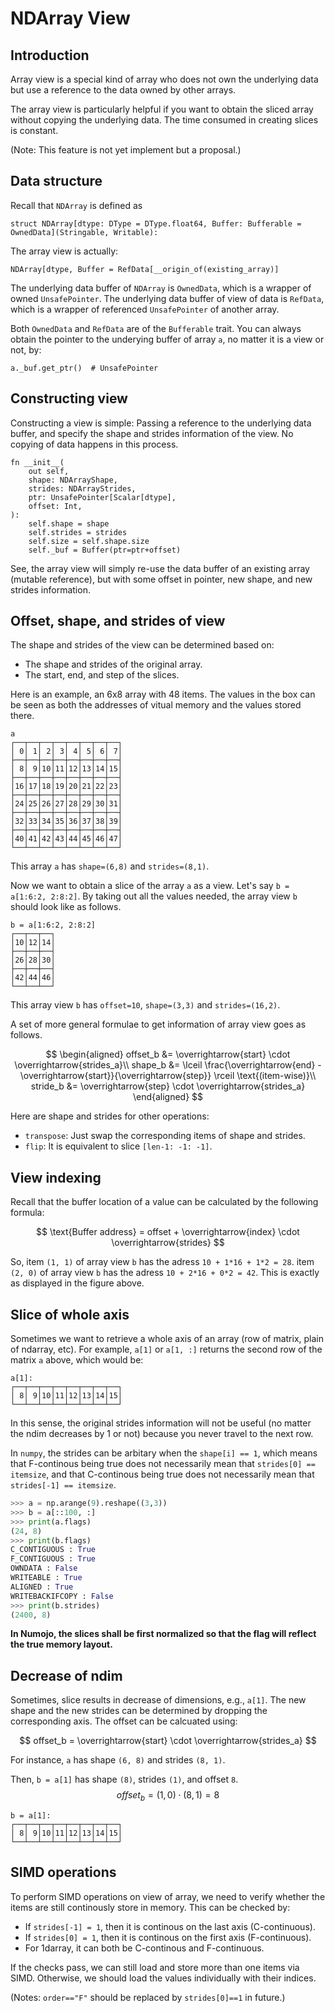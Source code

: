 # NDArray View

## Introduction

Array view is a special kind of array who does not own the underlying data but use a reference to the data owned by other arrays.

The array view is particularly helpful if you want to obtain the sliced array without copying the underlying data. The time consumed in creating slices is constant.

(Note: This feature is not yet implement but a proposal.)

## Data structure

Recall that `NDArray` is defined as
```mojo
struct NDArray[dtype: DType = DType.float64, Buffer: Bufferable = OwnedData](Stringable, Writable):
```

The array view is actually:
```mojo
NDArray[dtype, Buffer = RefData[__origin_of(existing_array)]
```

The underlying data buffer of `NDArray` is `OwnedData`, which is a wrapper of owned `UnsafePointer`. The underlying data buffer of view of data is `RefData`, which is a wrapper of referenced `UnsafePointer` of another array.

Both `OwnedData` and `RefData` are of the `Bufferable` trait. You can always obtain the pointer to the underying buffer of array `a`, no matter it is a view or not, by:
```mojo
a._buf.get_ptr()  # UnsafePointer
```

## Constructing view

Constructing a view is simple: Passing a reference to the underlying data buffer, and specify the shape and strides information of the view. No copying of data happens in this process.
```mojo
fn __init__(
    out self,
    shape: NDArrayShape,
    strides: NDArrayStrides,
    ptr: UnsafePointer[Scalar[dtype],
    offset: Int,
):
    self.shape = shape
    self.strides = strides
    self.size = self.shape.size
    self._buf = Buffer(ptr=ptr+offset)
```
See, the array view will simply re-use the data buffer of an existing array (mutable reference), but with some offset in pointer, new shape, and new strides information.

## Offset, shape, and strides of view

The shape and strides of the view can be determined based on:

- The shape and strides of the original array.
- The start, end, and step of the slices.

Here is an example, an 6x8 array with 48 items. The values in the box can be seen as both the addresses of vitual memory and the values stored there.
```console
a 
┌──┬──┬──┬──┬──┬──┬──┬──┐
│ 0│ 1│ 2│ 3│ 4│ 5│ 6│ 7│
├──┼──┼──┼──┼──┼──┼──┼──┤
│ 8│ 9│10│11│12│13│14│15│
├──┼──┼──┼──┼──┼──┼──┼──┤
│16│17│18│19│20│21│22│23│
├──┼──┼──┼──┼──┼──┼──┼──┤
│24│25│26│27│28│29│30│31│
├──┼──┼──┼──┼──┼──┼──┼──┤
│32│33│34│35│36│37│38│39│
├──┼──┼──┼──┼──┼──┼──┼──┤
│40│41│42│43│44│45│46│47│
└──┴──┴──┴──┴──┴──┴──┴──┘
```

This array `a` has `shape=(6,8)` and `strides=(8,1)`.

Now we want to obtain a slice of the array `a` as a view. Let's say `b = a[1:6:2, 2:8:2]`. By taking out all the values needed, the array view `b` should look like as follows.

```console
b = a[1:6:2, 2:8:2]
┌──┬──┬──┐
│10│12│14│
├──┼──┼──┤
│26│28│30│
├──┼──┼──┤
│42│44│46│
└──┴──┴──┘
```

This array view `b` has `offset=10`, `shape=(3,3)` and `strides=(16,2)`.

A set of more general formulae to get information of array view goes as follows.

$$
\begin{aligned}
offset_b &= \overrightarrow{start} \cdot \overrightarrow{strides_a}\\
shape_b &= \lceil \frac{\overrightarrow{end} - \overrightarrow{start}}{\overrightarrow{step}} \rceil \text{(item-wise)}\\
stride_b &= \overrightarrow{step} \cdot \overrightarrow{strides_a}
\end{aligned}
$$

Here are shape and strides for other operations:

- `transpose`: Just swap the corresponding items of shape and strides.
- `flip`: It is equivalent to slice `[len-1: -1: -1]`.

## View indexing

Recall that the buffer location of a value can be calculated by the following formula:

$$
\text{Buffer address} = offset + \overrightarrow{index} \cdot \overrightarrow{strides}
$$

So, item `(1, 1)` of array view `b` has the adress `10 + 1*16 + 1*2 = 28`. item `(2, 0)` of array view `b` has the adress `10 + 2*16 + 0*2 = 42`. This is exactly as displayed in the figure above.

## Slice of whole axis

Sometimes we want to retrieve a whole axis of an array (row of matrix, plain of ndarray, etc). For example, `a[1]` or `a[1, :]` returns the second row of the matrix `a` above, which would be:
```console
a[1]:
┌──┬──┬──┬──┬──┬──┬──┬──┐
│ 8│ 9│10│11│12│13│14│15│
└──┴──┴──┴──┴──┴──┴──┴──┘
```

In this sense, the original strides information will not be useful (no matter the ndim decreases by 1 or not) because you never travel to the next row.

In `numpy`, the strides can be arbitary when the `shape[i] == 1`, which means that F-continous being true does not necessarily mean that `strides[0] == itemsize`, and that C-continous being true does not necessarily mean that `strides[-1] == itemsize`.

```python
>>> a = np.arange(9).reshape((3,3))
>>> b = a[::100, :]
>>> print(a.flags)
(24, 8)
>>> print(b.flags)
C_CONTIGUOUS : True
F_CONTIGUOUS : True
OWNDATA : False
WRITEABLE : True
ALIGNED : True
WRITEBACKIFCOPY : False
>>> print(b.strides)
(2400, 8)
```

**In Numojo, the slices shall be first normalized so that the flag will reflect the true memory layout.**

## Decrease of ndim

Sometimes, slice results in decrease of dimensions, e.g., `a[1]`. The new shape and the new strides can be determined by dropping the corresponding axis. The offset can be calcuated using:

$$
offset_b = \overrightarrow{start} \cdot \overrightarrow{strides_a}
$$

For instance, `a` has shape `(6, 8)` and strides `(8, 1)`. 

Then, `b = a[1]` has shape `(8)`, strides `(1)`, and offset `8`.
$$
offset_b = (1, 0) \cdot (8, 1) = 8
$$

```console
b = a[1]:
┌──┬──┬──┬──┬──┬──┬──┬──┐
│ 8│ 9│10│11│12│13│14│15│
└──┴──┴──┴──┴──┴──┴──┴──┘
```

## SIMD operations

To perform SIMD operations on view of array, we need to verify whether the items are still continously store in memory. This can be checked by:

- If `strides[-1] = 1`, then it is continous on the last axis (C-continuous).
- If `strides[0] = 1`, then it is continous on the first axis (F-continuous).
- For 1darray, it can both be C-continous and F-continuous.

If the checks pass, we can still load and store more than one items via SIMD. Otherwise, we should load the values individually with their indices. 

(Notes: `order=="F"` should be replaced by `strides[0]==1` in future.)